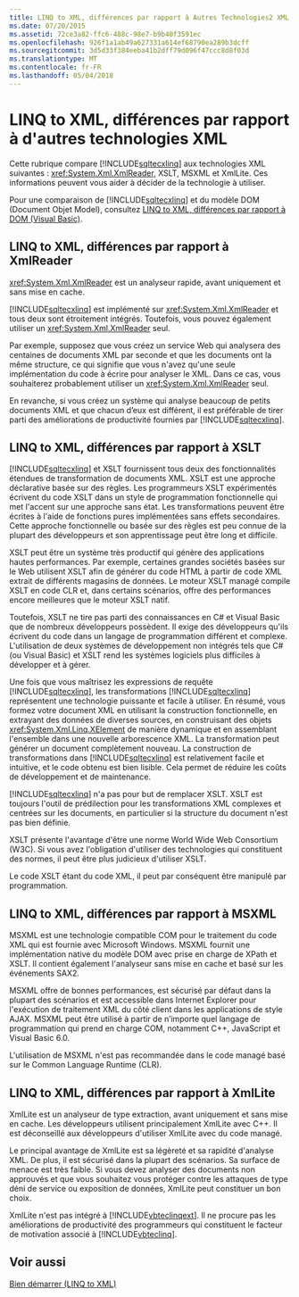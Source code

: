 ```yaml
---
title: LINQ to XML, différences par rapport à Autres Technologies2 XML
ms.date: 07/20/2015
ms.assetid: 72ce3a82-ffc6-488c-98e7-b9b40f3591ec
ms.openlocfilehash: 926f1a1ab49a627331a614ef68790ea289b3dcff
ms.sourcegitcommit: 3d5d33f384eeba41b2dff79d096f47ccc8d8f03d
ms.translationtype: MT
ms.contentlocale: fr-FR
ms.lasthandoff: 05/04/2018
---
```

# <a name="linq-to-xml-vs-other-xml-technologies"></a>LINQ to XML, différences par rapport à d'autres technologies XML
Cette rubrique compare [!INCLUDE[sqltecxlinq](~/includes/sqltecxlinq-md.md)] aux technologies XML suivantes : <xref:System.Xml.XmlReader>, XSLT, MSXML et XmlLite. Ces informations peuvent vous aider à décider de la technologie à utiliser.  
  
 Pour une comparaison de [!INCLUDE[sqltecxlinq](~/includes/sqltecxlinq-md.md)] et du modèle DOM (Document Objet Model), consultez [LINQ to XML, différences par rapport à DOM (Visual Basic)](../../../../visual-basic/programming-guide/concepts/linq/linq-to-xml-vs-dom.md).  
  
## <a name="linq-to-xml-vs-xmlreader"></a>LINQ to XML, différences par rapport à XmlReader  
 <xref:System.Xml.XmlReader> est un analyseur rapide, avant uniquement et sans mise en cache.  
  
 [!INCLUDE[sqltecxlinq](~/includes/sqltecxlinq-md.md)] est implémenté sur <xref:System.Xml.XmlReader> et tous deux sont étroitement intégrés. Toutefois, vous pouvez également utiliser un <xref:System.Xml.XmlReader> seul.  
  
 Par exemple, supposez que vous créez un service Web qui analysera des centaines de documents XML par seconde et que les documents ont la même structure, ce qui signifie que vous n'avez qu'une seule implémentation du code à écrire pour analyser le XML. Dans ce cas, vous souhaiterez probablement utiliser un <xref:System.Xml.XmlReader> seul.  
  
 En revanche, si vous créez un système qui analyse beaucoup de petits documents XML et que chacun d’eux est différent, il est préférable de tirer parti des améliorations de productivité fournies par [!INCLUDE[sqltecxlinq](~/includes/sqltecxlinq-md.md)].  
  
## <a name="linq-to-xml-vs-xslt"></a>LINQ to XML, différences par rapport à XSLT  
 [!INCLUDE[sqltecxlinq](~/includes/sqltecxlinq-md.md)] et XSLT fournissent tous deux des fonctionnalités étendues de transformation de documents XML. XSLT est une approche déclarative basée sur des règles. Les programmeurs XSLT expérimentés écrivent du code XSLT dans un style de programmation fonctionnelle qui met l'accent sur une approche sans état. Les transformations peuvent être écrites à l'aide de fonctions pures implémentées sans effets secondaires. Cette approche fonctionnelle ou basée sur des règles est peu connue de la plupart des développeurs et son apprentissage peut être long et difficile.  
  
 XSLT peut être un système très productif qui génère des applications hautes performances. Par exemple, certaines grandes sociétés basées sur le Web utilisent XSLT afin de générer du code HTML à partir de code XML extrait de différents magasins de données. Le moteur XSLT managé compile XSLT en code CLR et, dans certains scénarios, offre des performances encore meilleures que le moteur XSLT natif.  
  
 Toutefois, XSLT ne tire pas parti des connaissances en C# et Visual Basic que de nombreux développeurs possèdent. Il exige des développeurs qu'ils écrivent du code dans un langage de programmation différent et complexe. L'utilisation de deux systèmes de développement non intégrés tels que C# (ou Visual Basic) et XSLT rend les systèmes logiciels plus difficiles à développer et à gérer.  
  
 Une fois que vous maîtrisez les expressions de requête [!INCLUDE[sqltecxlinq](~/includes/sqltecxlinq-md.md)], les transformations [!INCLUDE[sqltecxlinq](~/includes/sqltecxlinq-md.md)] représentent une technologie puissante et facile à utiliser. En résumé, vous formez votre document XML en utilisant la construction fonctionnelle, en extrayant des données de diverses sources, en construisant des objets <xref:System.Xml.Linq.XElement> de manière dynamique et en assemblant l'ensemble dans une nouvelle arborescence XML. La transformation peut générer un document complètement nouveau. La construction de transformations dans [!INCLUDE[sqltecxlinq](~/includes/sqltecxlinq-md.md)] est relativement facile et intuitive, et le code obtenu est bien lisible. Cela permet de réduire les coûts de développement et de maintenance.  
  
 [!INCLUDE[sqltecxlinq](~/includes/sqltecxlinq-md.md)] n'a pas pour but de remplacer XSLT. XSLT est toujours l'outil de prédilection pour les transformations XML complexes et centrées sur les documents, en particulier si la structure du document n'est pas bien définie.  
  
 XSLT présente l'avantage d'être une norme World Wide Web Consortium (W3C). Si vous avez l'obligation d'utiliser des technologies qui constituent des normes, il peut être plus judicieux d'utiliser XSLT.  
  
 Le code XSLT étant du code XML, il peut par conséquent être manipulé par programmation.  
  
## <a name="linq-to-xml-vs-msxml"></a>LINQ to XML, différences par rapport à MSXML  
 MSXML est une technologie compatible COM pour le traitement du code XML qui est fournie avec Microsoft Windows. MSXML fournit une implémentation native du modèle DOM avec prise en charge de XPath et XSLT. Il contient également l'analyseur sans mise en cache et basé sur les événements SAX2.  
  
 MSXML offre de bonnes performances, est sécurisé par défaut dans la plupart des scénarios et est accessible dans Internet Explorer pour l'exécution de traitement XML du côté client dans les applications de style AJAX. MSXML peut être utilisé à partir de n’importe quel langage de programmation qui prend en charge COM, notamment C++, JavaScript et Visual Basic 6.0.  
  
 L'utilisation de MSXML n'est pas recommandée dans le code managé basé sur le Common Language Runtime (CLR).  
  
## <a name="linq-to-xml-vs-xmllite"></a>LINQ to XML, différences par rapport à XmlLite  
 XmlLite est un analyseur de type extraction, avant uniquement et sans mise en cache. Les développeurs utilisent principalement XmlLite avec C++. Il est déconseillé aux développeurs d'utiliser XmlLite avec du code managé.  
  
 Le principal avantage de XmlLite est sa légèreté et sa rapidité d'analyse XML. De plus, il est sécurisé dans la plupart des scénarios. Sa surface de menace est très faible. Si vous devez analyser des documents non approuvés et que vous souhaitez vous protéger contre les attaques de type déni de service ou exposition de données, XmlLite peut constituer un bon choix.  
  
 XmlLite n'est pas intégré à [!INCLUDE[vbteclinqext](~/includes/vbteclinqext-md.md)]. Il ne procure pas les améliorations de productivité des programmeurs qui constituent le facteur de motivation associé à [!INCLUDE[vbteclinq](~/includes/vbteclinq-md.md)].  
  
## <a name="see-also"></a>Voir aussi  
 [Bien démarrer (LINQ to XML)](../../../../visual-basic/programming-guide/concepts/linq/getting-started-linq-to-xml.md)
